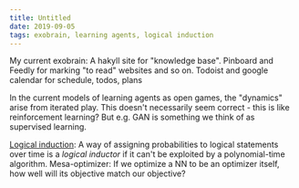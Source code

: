 ```yaml
---
title: Untitled
date: 2019-09-05
tags: exobrain, learning agents, logical induction
---
```

My current exobrain: A hakyll site for "knowledge base". Pinboard and Feedly for marking "to read" websites and so on. Todoist and google calendar for schedule, todos, plans

In the current models of learning agents as open games, the "dynamics" arise from iterated play. This doesn't necessarily seem correct - this is like reinforcement learning? But e.g. GAN is something we think of as supervised learning.

[Logical induction](https://arxiv.org/pdf/1609.03543.pdf): A way of assigning probabilities to logical statements over time is a *logical inductor* if it can't be exploited by a polynomial-time algorithm.
Mesa-optimizer: If we optimize a NN to be an optimizer itself, how well will its objective match our objective?
